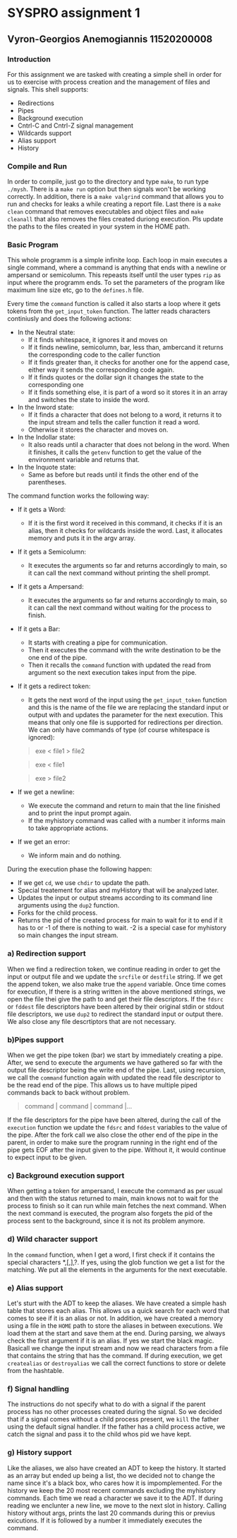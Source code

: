 # **SYSPRO assignment 1**

## **Vyron-Georgios Anemogiannis 11520200008**

### Introduction

For this assignment we are tasked with creating a simple shell in order for us to exercise with process creation and the management of files and signals. This shell supports:
 - Redirections
 - Pipes 
 - Background execution
 - Cntrl-C and Cntrl-Z signal management
 - Wildcards support
 - Alias support
 - History


### Compile and Run

In order to compile, just go to the directory and type `make`, to run type `./mysh`. There is a `make run` option but then signals won't be working correctly. In addition, there is a `make valgrind` command that allows you to run and checks for leaks a while creating a report file. Last there is a `make clean` command that removes executables and object files and `make cleanall` that also removes the files created duriong execution. Pls update the paths to the files created in your system in the HOME path.

### Basic Program

This whole programm is a simple infinite loop. Each loop in main executes a single command, where a command is anything that ends with a newline or ampersand or semicolumn. This repeasts itself until the user types `rip` as input where the programm ends. To set the parameters of the program like maximum line size etc, go to the `defines.h` file.

Every time the `command` function is called it also starts a loop where it gets tokens from the `get_input_token` function. The latter reads characters continiusly and does the following actions:
 - In the Neutral state:
	- If it finds whitespace, it ignores it and moves on
	- If it finds newline, semicolumn, bar, less than, ambercand it returns the corresponding code to the caller function
	- If it finds greater than, it checks for another one for the append case, either way it sends the corresponding code again.
	- If it finds quotes or the dollar sign it changes the state to the corresponding one
	- If it finds something else, it is part of a word so it stores it in an array and switches the state to inside the word.
 - In the Inword state:
	- If it finds a character that does not belong to a word, it returns it to the input stream and tells the caller function it read a word.
	- Otherwise it stores the character and moves on.
 - In the Indollar state:
	- It also reads until a character that does not belong in the word. When it finishes, it calls the `getenv` function to get the value of the environment variable and returns that.
 - In the Inquote state:
	- Same as before but reads until it finds the other end of the parentheses.

The command function works the following way:
 - If it gets a Word:
	- If it is the first word it received in this command, it checks if it is an alias, then it checks for wildcards inside the word. Last, it allocates memory and puts it in the argv array.
 - If it gets a Semicolumn:
	- It executes the arguments so far and returns accordingly to main, so it can call the next command without printing the shell prompt.
 - If it gets a Ampersand:
	- It executes the arguments so far and returns accordingly to main, so it can call the next command without waiting for the process to finish.
 - If it gets a Bar:
	- It starts with creating a pipe for communication.
	- Then it executes the command with the write destination to be the one end of the pipe.
	- Then it recalls the `command` function with updated the read from argument so the next execution takes input from the pipe.
 - If it gets a redirect token:
	- It gets the next word of the input using the `get_input_token` function and this is the name of the file we are replacing the standard input or output with and updates the parameter for the next execution. This means that only one file is supported for redirections per direction. We can only have commands of type (of course whitespace is ignored):
	> exe < file1 > file2

	> exe < file1

	> exe > file2
 - If we get a newline:
	- We execute the command and return to main that the line finished and to print the input prompt again.
	- If the myhistory command was called with a number it informs main to take appropriate actions.
 - If we get an error:
	- We inform main and do nothing.

During the execution phase the following happen:
 - If we get `cd`, we use `chdir` to update the path.
 - Special treatement for alias and myHistory that will be analyzed later.
 - Updates the input or output streams according to its command line arguments using the `dup2` function.
 - Forks for the child process.
 - Returns the pid of the created process for main to wait for it to end if it has to or -1 of there is nothing to wait. -2 is a special case for myhistory so main changes the input stream.

### **a) Redirection support**

When we find a redirection token, we continue reading in order to get the input or output file and we update the `srcfile` or `destfile` string. If we get the append token, we also make true the `append` variable. Once time comes for execution, If there is a string written in the above mentioned strings, we open the file thei give the path to and get their file descriptors. If the `fdsrc` or `fddest` file descriptors have been altered by their original stdin or stdout file descriptors, we use `dup2` to redirect the standard input or output there. We also close any file descrtiptors that are not necessary. 

### **b)Pipes support**

When we get the pipe token (bar) we start by immediately creating a pipe. After, we send to execute the arguments we have gathered so far with the output file descriptor being the write end of the pipe. Last, using recursion, we call the `command` function again with updated the read file descriptor to be the read end of the pipe. This allows us to have multiple piped commands back to back without problem. 

> command | command | command |...

If the file descriptors for the pipe have been altered, during the call of the `execution` function we update the `fdsrc` and `fddest` variables to the value of the pipe. After the fork call we also close the other end of the pipe in the parent, in order to make sure the program running in the right end of the pipe gets EOF after the input given to the pipe. Without it, it would continue to expect input to be given.


### **c) Background execution support**

When getting a token for ampersand, I execute the command as per usual and then with the status returned to main, main knows not to wait for the process to finish so it can run while main fetches the next command. When the next command is executed, the program also forgets the pid of the process sent to the background, since it is not its problem anymore.

### **d) Wild character support**

In the `command` function, when I get a word, I first check if it contains the special characters *,[,],?. If yes, using the glob function we get a list for the matching. We put all the elements in the arguments for the next executable.

### **e) Alias support**

Let's sturt with the ADT to keep the aliases. We have created a simple hash table that stores each alias. This allows us a quick search for each word that comes to see if it is an alias or not. In addition, we have created a memory using a file in the `HOME` path to store the aliases in between executions. We load them at the start and save them at the end. During parsing, we always check the first argument if it is an alias. If yes we start the black magic. Basicall we change the input stream and now we read characters from a file that contains the string that has the command. If during execution, we get `createalias` or `destroyalias` we call the correct functions to store or delete from the hashtable.

### **f) Signal handling**

The instructions do not specify what to do with a signal if the parent process has no other processes created during the signal. So we decided that if a signal comes without a child process present, we `kill` the father using the default signal handler. If the father has a child process active, we catch the signal and pass it to the child whos pid we have kept.

### **g) History support**

Like the aliases, we also have created an ADT to keep the history. It started as an array but ended up being a list, tho we decided not to change the name since it's a black box, who cares how it is impomplemented. For the history we keep the 20 most recent commands excluding the myhistory commands. Each time we read a character we save it to the ADT. If during reading we enclunter a new line, we move to the next slot in history. Calling history without args, prints the last 20 commands during this or previus exicutions. If it is followed by a number it immediately executes the command.